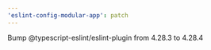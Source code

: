 ```yaml
---
'eslint-config-modular-app': patch
---
```


Bump @typescript-eslint/eslint-plugin from 4.28.3 to 4.28.4
